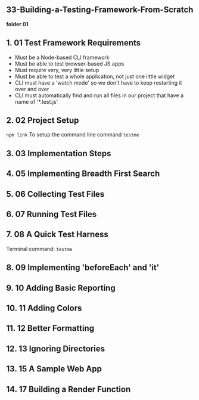 ## 33-Building-a-Testing-Framework-From-Scratch
**folder 01**

## 1. 01 Test Framework Requirements

- Must be a Node-based CLI framework
- Must be able to test browser-based JS apps
- Must require very, very little setup
- Must be able to test a whole application, not just one little widget
- CLI must have a 'watch mode' so we don't have to keep restarting it over and over
- CLI must automatically find and run all files in our project that have a name of '*.test.js'


## 2. 02 Project Setup

`npm link` To setup the command line command `testme`

## 3. 03 Implementation Steps

## 4. 05 Implementing Breadth First Search

## 5. 06 Collecting Test Files

## 6. 07 Running Test Files

## 7. 08 A Quick Test Harness

Terminal command: `testme`

## 8. 09 Implementing 'beforeEach' and 'it'

## 9. 10 Adding Basic Reporting

## 10. 11 Adding Colors

## 11. 12 Better Formatting

## 12. 13 Ignoring Directories

## 13. 15 A Sample Web App

## 14. 17 Building a Render Function
